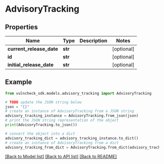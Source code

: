 # AdvisoryTracking


## Properties

Name | Type | Description | Notes
------------ | ------------- | ------------- | -------------
**current_release_date** | **str** |  | [optional] 
**id** | **str** |  | [optional] 
**initial_release_date** | **str** |  | [optional] 

## Example

```python
from vulncheck_sdk.models.advisory_tracking import AdvisoryTracking

# TODO update the JSON string below
json = "{}"
# create an instance of AdvisoryTracking from a JSON string
advisory_tracking_instance = AdvisoryTracking.from_json(json)
# print the JSON string representation of the object
print(AdvisoryTracking.to_json())

# convert the object into a dict
advisory_tracking_dict = advisory_tracking_instance.to_dict()
# create an instance of AdvisoryTracking from a dict
advisory_tracking_from_dict = AdvisoryTracking.from_dict(advisory_tracking_dict)
```
[[Back to Model list]](../README.md#documentation-for-models) [[Back to API list]](../README.md#documentation-for-api-endpoints) [[Back to README]](../README.md)


